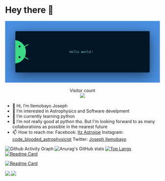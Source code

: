 

# Hey there :wave:


<img src="https://raw.githubusercontent.com/Astro-Joe/Astro-Joe/master/resources/banner.png">
<p align="center"> 
  Visitor count<br>
  <img src="https://profile-counter.glitch.me/Astro-Joe/count.svg" />
</p>

- 👋 Hi, I’m Ilemobayo Joseph
- 👀 I’m interested in Astrophysics and Software develpment
- 🌱 I’m currently learning python
- 💞️ I’m not really good at python tho. But I'm looking forward to as many collaborations as possible in the nearest future
- 📫 How to reach me: Facebook: [Itz Astrojoe](https://web.facebook.com/tolu.ilemobayo.5)
                      Instagram: [code_blooded_astrophysicist](https://www.instagram.com/code_blooded_astrophysicist/)
                      Twitter: [Joseph Ilemobayo](https://twitter.com/JIlemobayo)
<!---
Astro-Joe/Astro-Joe is a ✨ special ✨ repository because its `README.md` (this file) appears on your GitHub profile.
You can click the Preview link to take a look at your changes.
--->


![Github Activity Graph](https://warm-wave-53486.herokuapp.com/graph?username=Astro-Joe&theme=react-dark)
![Anurag's GitHub stats](https://github-readme-stats.vercel.app/api?username=Astro-Joe&show_icons=true&theme=radical)
[![Top Langs](https://github-readme-stats.vercel.app/api/top-langs/?username=Astro-Joe&langs_count=8&theme=radical)](https://github.com/anuraghazra/github-readme-stats)
[![Readme Card](https://github-readme-stats.vercel.app/api/pin/?username=Astro-Joe&repo=Python-Learning-Process&theme=radical)](https://github.com/anuraghazra/github-readme-stats)

[![Readme Card](https://github-readme-stats.vercel.app/api/pin/?username=Astro-Joe&repo=Python-projects&theme=radical)](https://github.com/anuraghazra/github-readme-stats)

<a href="https://github.com/anuraghazra/github-readme-stats">
  <img align="center" src="https://github-readme-stats.vercel.app/api/pin/?username=Astro-Joe&repo=Python-Learning-Process" />
</a>
<a href="https://github.com/anuraghazra/convoychat">
  <img align="center" src="https://github-readme-stats.vercel.app/api/pin/?username=Astro-Joe&repo=Python-projects" />
</a>
